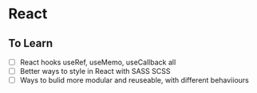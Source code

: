 # React

## To Learn

- [ ] React hooks useRef, useMemo, useCallback all
- [ ] Better ways to style in React with SASS SCSS
- [ ] Ways to bulid more modular and reuseable, with different behaviiours
